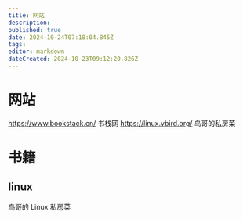 ```yaml
---
title: 网站
description: 
published: true
date: 2024-10-24T07:18:04.845Z
tags: 
editor: markdown
dateCreated: 2024-10-23T09:12:20.826Z
---
```


# 网站

https://www.bookstack.cn/ 书栈网
https://linux.vbird.org/ 鸟哥的私房菜

# 书籍
## linux
鸟哥的 Linux 私房菜 
